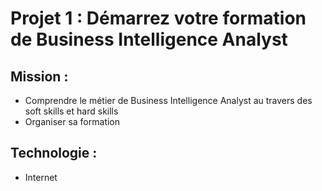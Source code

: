 # Projet 1 : Démarrez votre formation de Business Intelligence Analyst

## Mission :
- Comprendre le métier de Business Intelligence Analyst au travers des soft skills et hard skills
- Organiser sa formation

## Technologie : 
- Internet
